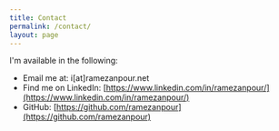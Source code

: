 ```yaml
---
title: Contact
permalink: /contact/
layout: page
---
```


I'm available in the following:

- Email me at: i[at]ramezanpour.net
- Find me on LinkedIn: [https://www.linkedin.com/in/ramezanpour/](https://www.linkedin.com/in/ramezanpour/)
- GitHub: [https://github.com/ramezanpour](https://github.com/ramezanpour)
